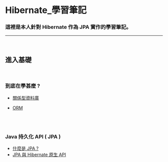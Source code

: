 # Hibernate_學習筆記


### 這裡是本人針對 Hibernate 作為 JPA 實作的學習筆記。



---------------------------------------------

<br>

## 進入基礎

<br>

### 到底在學甚麼 ?

* [關係型資料庫](./NOTE/關係型資料庫.md)

* [ORM](./ORM.md)

<br>
<br>

### Java 持久化 API  ( JPA )

* [什麼是 JPA ?](./NOTE/什麼是_JPA.md)
* [JPA 與 Hibernate 原生 API](./NOTE/JPA_與_Hibernate_原生_API.md)


<br>
<br>

    